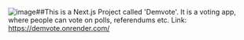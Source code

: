 ![image](https://github.com/teolampos/Demvote/assets/116629774/dda0686d-04f3-4782-a3e3-2342ce4270e0)##This is a Next.js Project called 'Demvote'. It is a voting app, where people can vote on polls, referendums etc.
Link: https://demvote.onrender.com/


